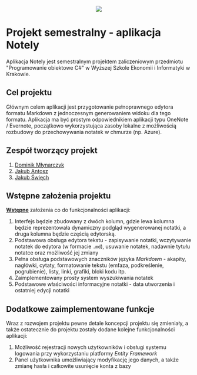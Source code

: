 <p align="center">
  <img src="https://i.postimg.cc/W4TWn8TS/notely-gh.png">
</p>

# Projekt semestralny - aplikacja Notely

Aplikacja Notely jest semestralnym projektem zaliczeniowym przedmiotu "Programowanie obiektowe C#" w Wyższej Szkole Ekonomii i Informatyki w Krakowie.

## Cel projektu

Głównym celem aplikacji jest przygotowanie pełnoprawnego edytora formatu Markdown z jednoczesnym generowaniem widoku dla tego formatu. Aplikacja ma być prostym odpowiednikiem aplikacji typu OneNote / Evernote, początkowo wykorzystująca zasoby lokalne z możliwością rozbudowy do przechowywania notatek w chmurze (np. Azure).

## Zespół tworzący projekt

1. [Dominik Młynarczyk](https://github.com/dominikmlynarczyk)
2. [Jakub Antosz](https://github.com/qhorinn?fbclid=IwAR1e2ONikpnInt_6yjzDDX4z_d2lDQ6AX-i6lHwsSfASIS5zubtnpiO1slg)
3. [Jakub Święch](https://github.com/CaptainOfPain) 

## Wstępne założenia projektu

<u>**Wstępne**</u> założenia co do funkcjonalności aplikacji:

1. Interfejs będzie zbudowany z dwóch kolumn, gdzie lewa kolumna będzie reprezentowała dynamiczny podgląd wygenerowanej notatki, a druga kolumna będzie częścią edytorską.
2. Podstawowa obsługa edytora tekstu - zapisywanie notatki, wczytywanie notatek do edytora (w formacie `.md`), usuwanie notatek, nadawnie tytułu notatce oraz możliwość jej zmiany
3. Pełna obsługa podstawowych znaczników języka _Markdown_ - akapity, nagłówki, cytaty, formatowanie tekstu (emfaza, podkreślenie, pogrubienie), listy, linki, grafiki, bloki kodu itp.
4. Zaimplementowany prosty system wyszukiwania notatek
5. Podstawowe właściwości informacyjne notatki - data utworzenia i ostatniej edycji notatki

## Dodatkowe zaimplementowane funkcje

Wraz z rozwojem projektu pewne detale koncepcji projektu się zmieniały, a także ostatecznie do projektu zostały dodane kolejne funkcjonalności aplikacji:

1. Możliwość rejestracji nowych użytkowników i obsługi systemu logowania przy wykorzystaniu platformy *Entity Framework*
2. Panel użytkownika umożliwiający modyfikację jego danych, a także zmianę hasła i całkowite usunięcie konta z bazy